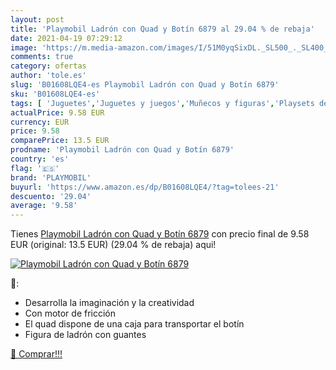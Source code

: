```yaml
---
layout: post
title: 'Playmobil Ladrón con Quad y Botín 6879 al 29.04 % de rebaja'
date: 2021-04-19 07:29:12
image: 'https://m.media-amazon.com/images/I/51M0yqSixDL._SL500_._SL400_.jpg'
comments: true
category: ofertas
author: 'tole.es'
slug: 'B01608LQE4-es Playmobil Ladrón con Quad y Botín 6879'
sku: 'B01608LQE4-es'
tags: [ 'Juguetes','Juguetes y juegos','Muñecos y figuras','Playsets de figuras de juguete para niños','playmobil', ]
actualPrice: 9.58 EUR
currency: EUR
price: 9.58
comparePrice: 13.5 EUR
prodname: 'Playmobil Ladrón con Quad y Botín 6879'
country: 'es'
flag: '🇪🇸'
brand: 'PLAYMOBIL'
buyurl: 'https://www.amazon.es/dp/B01608LQE4/?tag=tolees-21'
descuento: '29.04'
average: '9.58'
---
```


Tienes [Playmobil Ladrón con Quad y Botín 6879](https://www.amazon.es/dp/B01608LQE4/?tag=tolees-21) con precio final de  9.58 EUR (original: 13.5 EUR) (29.04 %  de rebaja) aqui!

[![Playmobil Ladrón con Quad y Botín 6879](https://m.media-amazon.com/images/I/51M0yqSixDL._SL500_._SL400_.jpg)](https://www.amazon.es/dp/B01608LQE4/?tag=tolees-21)

🔎:

- Desarrolla la imaginación y la creatividad
- Con motor de fricción
- El quad dispone de una caja para transportar el botín
- Figura de ladrón con guantes

[🛒 Comprar!!!](https://www.amazon.es/dp/B01608LQE4/?tag=tolees-21)
